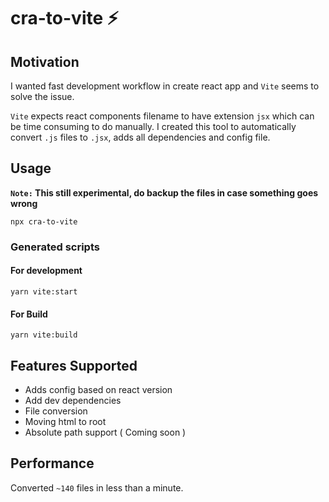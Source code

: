 # cra-to-vite ⚡️ 

## Motivation
I wanted fast development workflow in create react app and `Vite` seems to solve the issue.

`Vite` expects react components filename to have extension `jsx` which can be time consuming to do manually. I created this tool to automatically convert `.js` files to `.jsx`, adds all dependencies and config file.

## Usage
**`Note:` This still experimental, do backup the files in case something goes wrong**

```
npx cra-to-vite
```

### Generated scripts

#### For development

```
yarn vite:start
```

#### For Build
```
yarn vite:build
```
## Features Supported
- Adds config based on react version
- Add dev dependencies
- File conversion
- Moving html to root
- Absolute path support ( Coming soon )

## Performance
Converted `~140` files in less than a minute.
